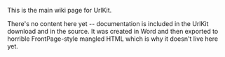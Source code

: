 This is the main wiki page for UrlKit.

There's no content here yet -- documentation is included in the UrlKit download and in the source.  It was created in Word and then exported to horrible FrontPage-style mangled HTML which is why it doesn't live here yet.